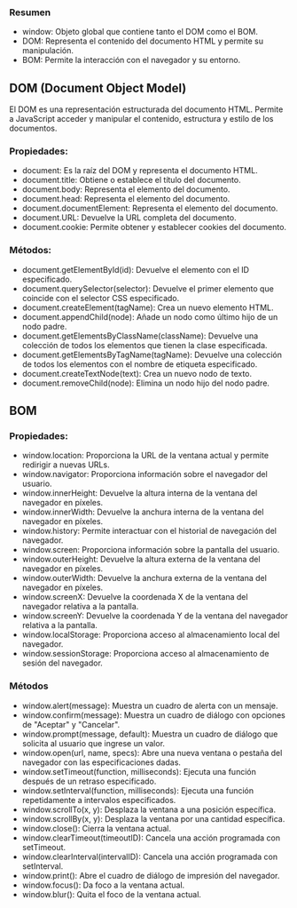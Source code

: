 ### Resumen

* window: Objeto global que contiene tanto el DOM como el BOM.
* DOM: Representa el contenido del documento HTML y permite su manipulación.
* BOM: Permite la interacción con el navegador y su entorno.



## DOM (Document Object Model)
El DOM es una representación estructurada del documento HTML. Permite a JavaScript acceder y manipular el contenido, estructura y estilo de los documentos.

### Propiedades:

* document: Es la raíz del DOM y representa el documento HTML.
* document.title: Obtiene o establece el título del documento.
* document.body: Representa el elemento <body> del documento.
* document.head: Representa el elemento <head> del documento.
* document.documentElement: Representa el elemento <html> del documento.
* document.URL: Devuelve la URL completa del documento.
* document.cookie: Permite obtener y establecer cookies del documento.

### Métodos:

* document.getElementById(id): Devuelve el elemento con el ID especificado.
* document.querySelector(selector): Devuelve el primer elemento que coincide con el selector CSS especificado.
* document.createElement(tagName): Crea un nuevo elemento HTML.
* document.appendChild(node): Añade un nodo como último hijo de un nodo padre.
* document.getElementsByClassName(className): Devuelve una colección de todos los elementos que tienen la clase especificada.
* document.getElementsByTagName(tagName): Devuelve una colección de todos los elementos con el nombre de etiqueta especificado.
* document.createTextNode(text): Crea un nuevo nodo de texto.
* document.removeChild(node): Elimina un nodo hijo del nodo padre.

## BOM

### Propiedades:
* window.location: Proporciona la URL de la ventana actual y permite redirigir a nuevas URLs.
* window.navigator: Proporciona información sobre el navegador del usuario.
* window.innerHeight: Devuelve la altura interna de la ventana del navegador en píxeles.
* window.innerWidth: Devuelve la anchura interna de la ventana del navegador en píxeles.
* window.history: Permite interactuar con el historial de navegación del navegador.
* window.screen: Proporciona información sobre la pantalla del usuario.
* window.outerHeight: Devuelve la altura externa de la ventana del navegador en píxeles.
* window.outerWidth: Devuelve la anchura externa de la ventana del navegador en píxeles.
* window.screenX: Devuelve la coordenada X de la ventana del navegador relativa a la pantalla.
* window.screenY: Devuelve la coordenada Y de la ventana del navegador relativa a la pantalla.
* window.localStorage: Proporciona acceso al almacenamiento local del navegador.
* window.sessionStorage: Proporciona acceso al almacenamiento de sesión del navegador.

### Métodos
* window.alert(message): Muestra un cuadro de alerta con un mensaje.
* window.confirm(message): Muestra un cuadro de diálogo con opciones de "Aceptar" y "Cancelar".
* window.prompt(message, default): Muestra un cuadro de diálogo que solicita al usuario que ingrese un valor.
* window.open(url, name, specs): Abre una nueva ventana o pestaña del navegador con las especificaciones dadas.
* window.setTimeout(function, milliseconds): Ejecuta una función después de un retraso especificado.
* window.setInterval(function, milliseconds): Ejecuta una función repetidamente a intervalos especificados.
* window.scrollTo(x, y): Desplaza la ventana a una posición específica.
* window.scrollBy(x, y): Desplaza la ventana por una cantidad específica.
* window.close(): Cierra la ventana actual.
* window.clearTimeout(timeoutID): Cancela una acción programada con setTimeout.
* window.clearInterval(intervalID): Cancela una acción programada con setInterval.
* window.print(): Abre el cuadro de diálogo de impresión del navegador.
* window.focus(): Da foco a la ventana actual.
* window.blur(): Quita el foco de la ventana actual.
